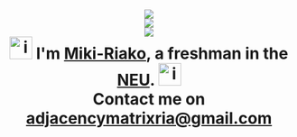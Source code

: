 <h1 align="center">
    <a href="https://skillicons.dev">
        <img src="https://skillicons.dev/icons?i=flask,mysql,qt,sqlite," />
        <br>
        <img src="https://skillicons.dev/icons?i=c,cs,cpp,css,html,latex,matlab,py" />
        <br>
        <img src="https://skillicons.dev/icons?i=ae,ps,pr,git,bash,cmake,github,linux,md,regex,ubuntu,vim,vscode" />
    </a>
    <br>
    <img src="https://techstack-generator.vercel.app/python-icon.svg" alt="icon" width="40" height="40" />
    I'm <a href="http://www.adjmatrix.site/" target="_blank">Miki-Riako</a>, a freshman in the <a href="https://en.wikipedia.org/wiki/Northeastern_University_(China)" target="_blank">NEU</a>.
    <img src="https://techstack-generator.vercel.app/csharp-icon.svg" alt="icon" width="40" height="40" />
    <br>
    Contact me on <a href="https://mail.google.com" target="_blank">adjacencymatrixria@gmail.com</a>
</h1>

<!---
Miki-Riako/Miki-Riako is a ✨ special ✨ repository because its `README.md` (this file) appears on your GitHub profile.
You can click the Preview link to take a look at your changes.
--->
